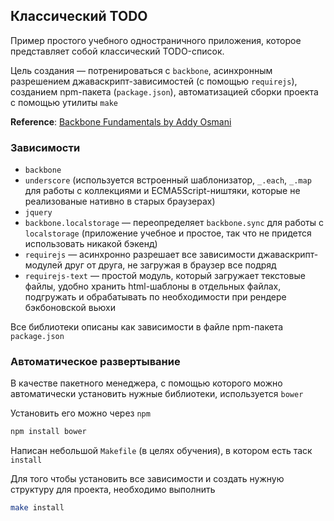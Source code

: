 ## Классический TODO

Пример простого учебного одностраничного приложения, которое представляет собой классический TODO-список.

Цель создания — потренироваться с `backbone`, асинхронным разрешением джаваскрипт-зависимостей (с помощью `requirejs`), созданием npm-пакета (`package.json`), автоматизацией сборки проекта с помощью утилиты `make`

**Reference**: [Backbone Fundamentals by Addy Osmani](http://addyosmani.github.io/backbone-fundamentals/)

### Зависимости

* `backbone`
* `underscore` (используется встроенный шаблонизатор, `_.each`, `_.map` для работы с коллекциями и ECMA5Script-ништяки, которые не реализованые нативно в старых браузерах)
* `jquery`
* `backbone.localstorage` — переопределяет `backbone.sync` для работы с `localstorage` (приложение учебное и простое, так что не придется использовать никакой бэкенд)
* `requirejs` — асинхронно разрешает все зависимости джаваскрипт-модулей друг от друга, не загружая в браузер все подряд
* `requirejs-text` — простой модуль, который загружает текстовые файлы, удобно хранить html-шаблоны в отдельных файлах, подгружать и обрабатывать по необходимости при рендере бэкбоновской вьюхи

Все библиотеки описаны как зависимости в файле npm-пакета `package.json`

### Автоматическое развертывание

В качестве пакетного менеджера, с помощью которого можно автоматически установить нужные библиотеки, используется `bower`

Установить его можно через `npm`

```bash
npm install bower
```

Написан небольшой `Makefile` (в целях обучения), в котором есть таск `install`

Для того чтобы установить все зависимости и создать нужную структуру для проекта, необходимо выполнить

```bash
make install
```